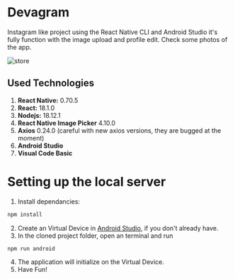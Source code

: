 # Devagram

Instagram like project using the React Native CLI and Android Studio
it's fully function with the image upload and profile edit. Check some photos of the app.

![store](https://user-images.githubusercontent.com/107776531/201245458-27ac9fd8-52b4-4f3d-a21e-25a89b722046.png)

## Used Technologies

1. **React Native:** 0.70.5
1. **React:** 18.1.0
1. **Nodejs:** 18.12.1
1. **React Native Image Picker** 4.10.0
1. **Axios** 0.24.0 (careful with new axios versions, they are bugged at the moment)
1. **Android Studio**
1. **Visual Code Basic**


# Setting up the local server



1. Install dependancies:

```bash
npm install
```

2. Create an Virtual Device in [Android Studio](https://reactnative.dev/docs/environment-setup), if you don't already have.
3. In the cloned project folder, open an terminal and run

```bash
npm run android
```
4. The application will initialize on the Virtual Device.
5. Have Fun!
